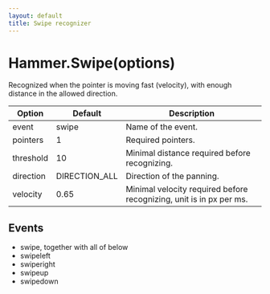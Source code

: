 ```yaml
---
layout: default
title: Swipe recognizer
---
```


# Hammer.Swipe(options)
Recognized when the pointer is moving fast (velocity), with enough distance in the allowed direction.

| Option    | Default  | Description       |
|-----------|----------|-------------------|
| event     | swipe    | Name of the event. |
| pointers  | 1        | Required pointers. |
| threshold | 10       | Minimal distance required before recognizing. |
| direction | DIRECTION_ALL | Direction of the panning. |
| velocity  | 0.65     | Minimal velocity required before recognizing, unit is in px per ms. |

## Events
- swipe, together with all of below
- swipeleft
- swiperight
- swipeup
- swipedown

